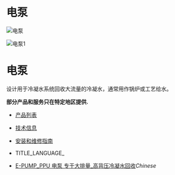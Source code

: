 

# 电泵

![电泵](/d/file/p/fa0be7e698da11888942106e96aada44.jpg)

![电泵1](/d/file/p/fa0be7e698da11888942106e96aada44.jpg)

# 电泵

设计用于冷凝水系统回收大流量的冷凝水，通常用作锅炉或工艺给水。

**部分产品和服务只在特定地区提供.**

-   [产品列表](javascript:navactive(1);)
-   [技术信息](javascript:navactive(2);)
-   [安装和维修指南](javascript:navactive(3);)

-   TITLE_LANGUAGE_
-   [E-PUMP\_PPU 电泵 专于大排量\_高背压冷凝水回收](/electric-pumps/E-PUMP_PPU.html "E-PUMP_PPU 电泵 专于大排量_高背压冷凝水回收")_Chinese_

